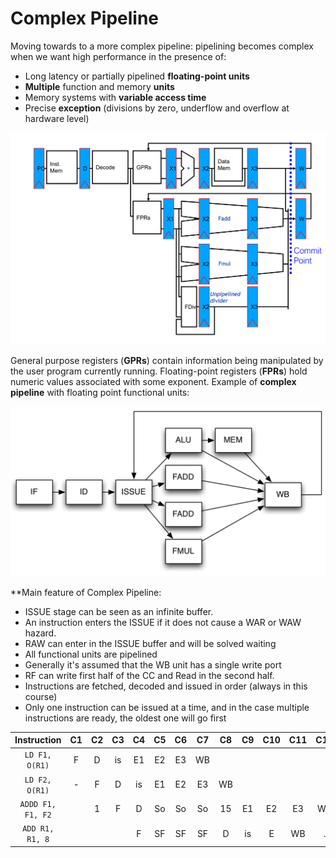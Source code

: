 
# Complex Pipeline

Moving towards to a more complex pipeline: pipelining becomes complex when we want high performance in the presence of:

* Long latency or partially pipelined **floating-point units**
* **Multiple** function and memory **units**
* Memory systems with **variable access time**
* Precise **exception** (divisions by zero, underflow and overflow at hardware level)

![](images/da6e4fe025bf2600434ae883da7d909e.png)

General purpose registers (**GPRs**) contain information being manipulated by the user program currently running. Floating-point registers (**FPRs**) hold numeric values associated with some exponent.
Example of **complex pipeline** with floating point functional units:

![](images/75ec3499ad22dee9bf1921918f0ce2fe.png)

**Main feature of Complex Pipeline: 

- ISSUE stage can be seen as an infinite buffer.
- An instruction enters the ISSUE if it does not cause a WAR or WAW hazard.
- RAW can enter in the ISSUE buffer and will be solved waiting  
- All functional units are pipelined
- Generally it's assumed that the WB unit has a single write port
- RF can write first half of the CC and Read in the second half.
- Instructions are fetched, decoded and issued in order (always in this course)
- Only one instruction can be issued at a time, and in the case multiple instructions are ready, the oldest one will go first

|    Instruction    | C1  | C2  | C3  |C4 | C5  | C6  | C7  | C8  | C9  | C10 | C11 | C12 |     
|:-----------------:|:---:|:---:|:---:|:----:|:---:|:---:|:---:|:---:|:---:|:---:|:---:|:---:|
|  `LD F1, O(R1)`   |  F  |  D  | is  | E1 | E2  | E3  | WB  |     |     |     |     |     
|  `LD F2, O(R1)`   |  -  |  F  |  D  |  is  | E1  | E2  | E3  | WB  |     |     |     |       |
| `ADDD F1, F1, F2` |     | 1 |  F  |  D   | So  | So  | So  | 15  | E1  | E2  | E3  |  WB  |
|  `ADD R1, R1, 8`  |     |     |     | F  | SF  | SF  | SF  |  D  | is  |  E  | WB  |  .   |




